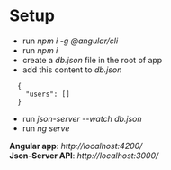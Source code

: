 # Setup

- run *npm i -g @angular/cli*
- run *npm i*
- create a *db.json* file in the root of app
- add this content to *db.json*
```
  {
    "users": []
  }
```
- run *json-server --watch db.json*
- run *ng serve*

**Angular app**: *http://localhost:4200/*
<br/>
**Json-Server API**: *http://localhost:3000/*
